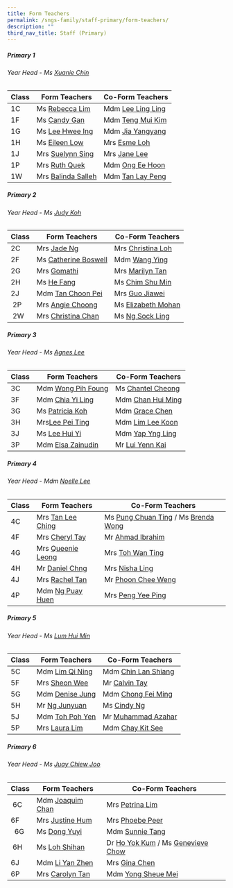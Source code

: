 ```yaml
---
title: Form Teachers
permalink: /sngs-family/staff-primary/form-teachers/
description: ""
third_nav_title: Staff (Primary)
---
```

##### **Primary 1**
###### Year Head - Ms [Xuanie Chin](mailto:chin_yi_xuan@schools.gov.sg)

| Class | Form Teachers | Co-Form Teachers
| --- | --- | --- |
| 1C | Ms [Rebecca Lim](mailto:lim_mei_li@schools.gov.sg) | Mdm [Lee Ling Ling](mailto:lee_ling_ling_a@schools.gov.sg) |
| 1F | Ms [Candy Gan](mailto:gan_xin_lin_candy@schools.gov.sg) | Mdm [Teng Mui Kim](mailto:Teng_Mui_Kim@schools.gov.sg) |
| 1G | Ms [Lee Hwee Ing](mailto:lee_hwee_ing@schools.gov.sg) | Mdm [Jia Yangyang](mailto:Jia_Yangyang@moe.edu.sg) |
| 1H | Ms [Eileen Low](mailto:low_wei_ling_eileen@schools.gov.sg) | Mrs [Esme Loh](mailto:esme_foo@schools.gov.sg) |
| 1J | Mrs [Suelynn Sing](mailto:tan_suelynn@schools.gov.sg) | Mrs [Jane Lee](mailto:Chua_jie_ying_jand@schools.gov.sg) |
| 1P | Mrs [Ruth Quek](mailto:tan_wee_siew_ruth@schools.gov.sg) | Mdm [Ong Ee Hoon](mailto:ong_ee_hoon@schools.gov.sg) |
| 1W | Mrs [Balinda Salleh](mailto:balinda_salleh@schools.gov.sg) | Mdm [Tan Lay Peng](mailto:tan_lay_peng@schools.gov.sg) |

##### **Primary 2**
###### Year Head - Ms [Judy Koh](mailto:koh_cheng_tee@schools.gov.sg)

| Class | Form Teachers | Co-Form Teachers |
| --- | --- |--- |
| 2C | Mrs [Jade Ng](mailto:lim_swee_chern_jade@schools.gov.sg) | Mrs [Christina Loh](mailto:chee_mei_lan_christina@schools.gov.sg) |
| 2F | Ms [Catherine Boswell](mailto:boswell_catherine@schools.gov.sg) | Mdm [Wang Ying](mailto:wang_ying@schools.gov.sg) |
| 2G | Mrs [Gomathi](mailto:gomathi_a@schools.gov.sg) | Mrs [Marilyn Tan](mailto:teo_hong_ling_marilyn@schools.gov.sg) |
| 2H | Ms [He Fang](mailto:he_fang@schools.gov.sg) | Ms [Chim Shu Min](mailto:chim_shu_min@schools.gov.sg) |
| 2J | Mdm [Tan Choon Pei](mailto:tan_choon_pei@schools.gov.sg) | Mrs [Guo Jiawei](mailto:guo_jiawei@schools.gov.sg) |
|  2P | Mrs [Angie Choong](mailto:chong_sou_foong@schools.gov.sg) | Ms [Elizabeth Mohan](mailto:elizabeth_rathi_mohan@schools.gov.sg) |
|  2W | Mrs [Christina Chan](mailto:tan_liang_hong_christina@schools.gov.sg) | Ms [Ng Sock Ling](mailto:ng_sock_ling@schools.gov.sg) |

##### **Primary 3**
###### Year Head - Ms [Agnes Lee](mailto:lee_ling_ling_agnes@schools.gov.sg)

| Class | Form Teachers | Co-Form Teachers |
| --- | --- | --- |
| 3C | Mdm [Wong Pih Foung](mailto:wong_pih_foung@schools.gov.sg) | Ms [Chantel Cheong](mailto:cheong_wen_yee_chantel@schools.gov.sg) |
| 3F | Mdm [Chia Yi Ling](mailto:chia_yi_ling@schools.gov.sg) | Mdm [Chan Hui Ming](mailto:chan_hui_ming@schools.gov.sg) |
| 3G | Ms [Patricia Koh](mailto:koh_yi_guan_patricia@schools.gov.sg) | Mdm [Grace Chen](mailto:chen_suhua@schools.gov.sg) |
| 3H | Mrs[Lee Pei Ting](mailto:lee_pei_ting@schools.gov.sg) | Mdm [Lim Lee Koon](mailto:lim_lee_koon_a@schools.gov.sg) |
| 3J | Ms [Lee Hui Yi](mailto:lee_hui_yi_a@schools.gov.sg)[](mailto:lee_hui_yi_a@schools.gov.sg) | Mdm [Yap Yng Ling](mailto:yap_yng_ling@schools.gov.sg) |
| 3P | Mdm [Elsa Zainudin](mailto:suelsa_zainudin@schools.gov.sg) | Mr [Lui Yenn Kai](mailto:lui_yenn_kai_a@schools.gov.sg) |

##### **Primary 4**
###### Year Head - Mdm [Noelle Lee](mailto:lee_meiting_noelle_francesca@schools.gov.sg)

| Class | Form Teachers | Co-Form Teachers |
| --- | --- | --- |
| 4C | Mrs [Tan Lee Ching](mailto:tan_lee_ching@schools.gov.sg) | Ms [Pung Chuan Ting](mailto:pung_chuan_ting@schools.gov.sg) / Ms [Brenda Wong](mailto:wong_pek_chin_brenda@schools.gov.sg) |
| 4F | Mrs [Cheryl Tay](mailto:kang_liwen_cheryl_ann@schools.gov.sg) | Mr [Ahmad Ibrahim](mailto:ahmad_ibrahim_a@schools.gov.sg) |
| 4G | Mrs [Queenie Leong](mailto:chua_bor_chwen_queenie@schools.gov.sg) | Mrs [Toh Wan Ting](mailto:chiam_wan_ting@schools.gov.sg) |
| 4H | Mr [Daniel Chng](mailto:chng_chye_thiam@schools.gov.sg) | Mrs [Nisha Ling](mailto:nisha_keshyiap_ram_putre@schools.gov.sg) |
| 4J | Mrs [Rachel Tan](mailto:lee_kim_lin_rachel@schools.gov.sg) | Mr [Phoon Chee Weng](mailto:phoon_chee_weng@schools.gov.sg) |
| 4P | Mdm [Ng Puay Huen](mailto:ng_puay_huen@schools.gov.sg) | Mrs [Peng Yee Ping](mailto:peng_yee_ping@moe.edu.sg) |

##### **Primary 5**
###### Year Head - Ms [Lum Hui Min](mailto:lum_hui_min@schools.gov.sg)

| Class | Form Teachers | Co-Form Teachers |
| --- | --- | --- |
| 5C | Mdm [Lim Qi Ning](mailto:lim_qi_ning@schools.gov.sg) | Mdm [Chin Lan Shiang](mailto:chin_lan_shiang@schools.gov.sg) |
| 5F | Mrs [Sheon Wee](mailto:lee_sze_yuin@schools.gov.sg) | Mr [Calvin Tay](mailto:tay_ngiang_boon_calvin@schools.gov.sg) |
| 5G | Mdm [Denise Jung](mailto:jung_gee_ting@schools.gov.sg) | Mdm [Chong Fei Ming](mailto:chong_fei_ming@schools.gov.sg) |
| 5H | Mr [Ng Junyuan](mailto:ng_junyuan@schools.gov.sg) | Ms [Cindy Ng](mailto:ng_lai_leng_cindy@schools.gov.sg) |
| 5J | Mdm [Toh Poh Yen](mailto:toh_poh_yen@schools.gov.sg) | Mr [Muhammad Azahar](mailto:muhammad_azahar_rosli@schools.gov.sg) |
| 5P | Mrs [Laura Lim](mailto:koh_kim_suat_laura@schools.gov.sg) | Mdm [Chay Kit See](mailto:chay_kit_see@schools.gov.sg) |

##### **Primary 6**
###### Year Head - Ms [Juay Chiew Joo](mailto:juay_chiew_joo@schools.gov.sg) 

| Class | Form Teachers | Co-Form Teachers |
| --- | --- | --- |
|  6C | Mdm [Joaquim Chan](mailto:chan_tsze_min_joaquim@schools.gov.sg) | Mrs [Petrina Lim](mailto:tan_lay_beng_petrina@schools.gov.sg) |
| 6F | Mrs [Justine Hum](mailto:choo_hui_kian@schools.gov.sg)[](mailto:lee_hui_yi_a@schools.gov.sg) | Mrs [Phoebe Peer](mailto:lee_hui_lin_phoebe@schools.gov.sg) |
|   6G  | Ms [Dong Yuyi](mailto:dong_yuyi@schools.gov.sg) | Mdm [Sunnie Tang](mailto:tang_sunnie@schools.gov.sg) |
|  6H | Ms [Loh Shihan](mailto:loh_shihan@schools.gov.sg) | Dr [Ho Yok Kum](mailto:ho_yok_kum@schools.gov.sg) / Ms [Genevieve Chow](mailto:chow_wai_har_genevieve@schools.gov.sg) |
| 6J | Mdm [Li Yan Zhen](mailto:li_yan_zhen@schools.gov.sg) | Mrs [Gina Chen](mailto:lim_wee_ping@schools.gov.sg) |
| 6P | Mrs [Carolyn Tan](mailto:wu_ruixian_carolyn@schools.gov.sg) | Mdm [Yong Sheue Mei](mailto:yong_sheue_mei@schools.gov.sg) |
